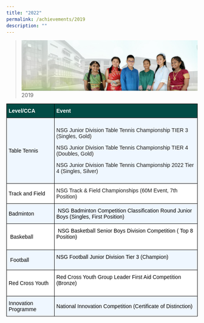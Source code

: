 ```yaml
---
title: "2022"
permalink: /achievements/2019
description: ""
---
```

>![](/images/About%20Us/banner2-with%20bg.jpg)
>2019

<style type="text/css">
.tg  {border-collapse:collapse;border-spacing:0;}
.tg td{border-color:black;border-style:solid;border-width:1px;font-family:Arial, sans-serif;font-size:14px;
  overflow:hidden;padding:10px 5px;word-break:normal;}
.tg th{border-color:black;border-style:solid;border-width:1px;font-family:Arial, sans-serif;font-size:14px;
  font-weight:normal;overflow:hidden;padding:10px 5px;word-break:normal;}
.tg .tg-t3gd{background-color:#024C45;color:#FFF;font-weight:bold;text-align:left;vertical-align:middle}
.tg .tg-415u{background-color:#EFF7FF;text-align:left;vertical-align:middle}
.tg .tg-zr06{background-color:#FFF;text-align:left;vertical-align:middle}
</style>
<table class="tg">
<thead>
  <tr>
    <th class="tg-t3gd"><span style="font-weight:bold;color:#FFF;background-color:#024C45">Level/CCA</span></th>
    <th class="tg-t3gd"><span style="font-weight:bold;color:#FFF;background-color:#024C45">Event</span></th>
  </tr>
</thead>
<tbody>
  <tr>
    <td class="tg-415u"><span style="color:#000;background-color:#EFF7FF">Table Tennis</span></td>
    <td class="tg-415u"><p>NSG Junior Division Table Tennis Championship TIER 3 (Singles, Gold)&nbsp;</p>
      <p>NSG Junior Division Table Tennis Championship TIER 4 (Doubles, Gold)&nbsp;</p>
      <p>NSG Junior Division Table Tennis Championship 2022 Tier 4 (Singles, Silver)<br>
      </p></td>
  </tr>
  <tr>
    <td class="tg-zr06"><span style="color:#000;background-color:#FFF">Track and Field</span></td>
    <td class="tg-zr06">NSG Track &amp; Field Championships (60M Event, 7th Position)<br></td>
  </tr>
  <tr>
    <td class="tg-415u"><span style="color:#000;background-color:#EFF7FF">Badminton&nbsp; </span></td>
    <td class="tg-415u"><span style="color:#000;background-color:#EFF7FF">&nbsp;NSG Badminton Competition Classification Round</span><span style="font-weight:400;color:#000">&nbsp;Junior Boys (Singles, First Position)</span><br></td>
  </tr>
  <tr>
    <td class="tg-zr06"><span style="color:#000;background-color:#FFF">&nbsp;Baskeball&nbsp;</span></td>
    <td class="tg-zr06"><span style="color:#000;background-color:#FFF">&nbsp;NSG Basketball Senior Boys Division Competition ( Top 8 Position)</span><br><br></td>
  </tr>
  <tr>
    <td class="tg-415u"><span style="color:#000;background-color:#EFF7FF"> &nbsp;Football</span></td>
    <td class="tg-415u"><span style="color:#000;background-color:#EFF7FF">NSG Football Junior Division Tier 3 (Champion)&nbsp;</span><span style="font-weight:400;color:#000"> &nbsp;</span><span style="font-weight:400;color:#000"> &nbsp;</span><span style="font-weight:400;color:#000"> &nbsp;</span><span style="font-weight:400;color:#000"> &nbsp;</span><span style="font-weight:400;color:#000">&nbsp;</span><span style="font-weight:400;color:#000">&nbsp; </span><span style="font-weight:400;color:#000"> &nbsp;</span><span style="font-weight:400;color:#000"> &nbsp;</span><span style="font-weight:400;color:#000"> &nbsp;</span><span style="font-weight:400;color:#000"> &nbsp;</span><span style="font-weight:400;color:#000"> &nbsp;</span><span style="font-weight:400;color:#000"> &nbsp;</span><span style="font-weight:400;color:#000"> &nbsp;</span><span style="font-weight:400;color:#000"> &nbsp;</span><span style="font-weight:400;color:#000"> &nbsp;</span><span style="color:#000;background-color:#EFF7FF">&nbsp; </span></td>
  </tr>
  <tr>
    <td class="tg-zr06"><span style="color:#000;background-color:#FFF"> Red Cross Youth&nbsp;</span></td>
    <td class="tg-zr06"><span style="color:#000;background-color:#FFF">Red Cross Youth Group Leader First Aid Competition (Bronze)</span><br><br><span style="font-weight:400;color:#000"> </span></td>
  </tr>
  <tr>
    <td class="tg-415u"><span style="color:#000;background-color:#EFF7FF"> Innovation Programme </span></td>
    <td class="tg-415u"><span style="color:#000;background-color:#EFF7FF">National Innovation Competition (Certificate of Distinction)</span><br><span style="color:#000;background-color:#EFF7FF"> </span></td>
  </tr>
  <tr>

</tbody>
</table>
